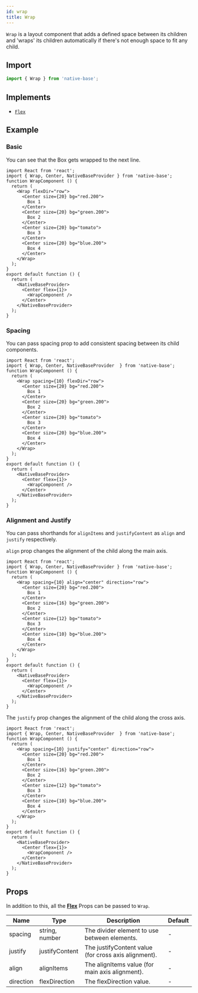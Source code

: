 ```yaml
---
id: wrap
title: Wrap
---
```


`Wrap` is a layout component that adds a defined space between its children and 'wraps' its children automatically if there's not enough space to fit any child.

## **Import**

```jsx
import { Wrap } from 'native-base';
```

## Implements

- [`Flex`](flex.md)

## Example

### Basic

You can see that the Box gets wrapped to the next line.

```SnackPlayer name=Wrap%20Usage
import React from 'react';
import { Wrap, Center, NativeBaseProvider } from 'native-base';
function WrapComponent () {
  return (
    <Wrap flexDir="row">
      <Center size={20} bg="red.200">
        Box 1
      </Center>
      <Center size={20} bg="green.200">
        Box 2
      </Center>
      <Center size={20} bg="tomato">
        Box 3
      </Center>
      <Center size={20} bg="blue.200">
        Box 4
      </Center>
    </Wrap>
  );
}
export default function () {
  return (
    <NativeBaseProvider>
      <Center flex={1}>
        <WrapComponent />
      </Center>
    </NativeBaseProvider>
  );
}
```

### Spacing

You can pass spacing prop to add consistent spacing between its child components.

```SnackPlayer name=Wrap%20Spacing
import React from 'react';
import { Wrap, Center, NativeBaseProvider  } from 'native-base';
function WrapComponent () {
  return (
    <Wrap spacing={10} flexDir="row">
      <Center size={20} bg="red.200">
        Box 1
      </Center>
      <Center size={20} bg="green.200">
        Box 2
      </Center>
      <Center size={20} bg="tomato">
        Box 3
      </Center>
      <Center size={20} bg="blue.200">
        Box 4
      </Center>
    </Wrap>
  );
}
export default function () {
  return (
    <NativeBaseProvider>
      <Center flex={1}>
        <WrapComponent />
      </Center>
    </NativeBaseProvider>
  );
}
```

### Alignment and Justify

You can pass shorthands for `alignItems` and `justifyContent` as `align` and `justify` respectively.

`align` prop changes the alignment of the child along the main axis.

```SnackPlayer name=Wrap%20Align
import React from 'react';
import { Wrap, Center, NativeBaseProvider } from 'native-base';
function WrapComponent () {
  return (
    <Wrap spacing={10} align="center" direction="row">
      <Center size={20} bg="red.200">
        Box 1
      </Center>
      <Center size={16} bg="green.200">
        Box 2
      </Center>
      <Center size={12} bg="tomato">
        Box 3
      </Center>
      <Center size={10} bg="blue.200">
        Box 4
      </Center>
    </Wrap>
  );
}
export default function () {
  return (
    <NativeBaseProvider>
      <Center flex={1}>
        <WrapComponent />
      </Center>
    </NativeBaseProvider>
  );
}
```

The `justify` prop changes the alignment of the child along the cross axis.

```SnackPlayer name=Wrap%20Justify
import React from 'react';
import { Wrap, Center, NativeBaseProvider  } from 'native-base';
function WrapComponent () {
  return (
    <Wrap spacing={10} justify="center" direction="row">
      <Center size={20} bg="red.200">
        Box 1
      </Center>
      <Center size={16} bg="green.200">
        Box 2
      </Center>
      <Center size={12} bg="tomato">
        Box 3
      </Center>
      <Center size={10} bg="blue.200">
        Box 4
      </Center>
    </Wrap>
  );
}
export default function () {
  return (
    <NativeBaseProvider>
      <Center flex={1}>
        <WrapComponent />
      </Center>
    </NativeBaseProvider>
  );
}
```

## Props

In addition to this, all the **[Flex](flex.md)** Props can be passed to `Wrap`.

| Name      | Type           | Description                                          | Default |
| --------- | -------------- | ---------------------------------------------------- | ------- |
| spacing   | string, number | The divider element to use between elements.         | -       |
| justify   | justifyContent | The justifyContent value (for cross axis alignment). | -       |
| align     | alignItems     | The alignItems value (for main axis alignment).      | -       |
| direction | flexDirection  | The flexDirection value.                             | -       |
